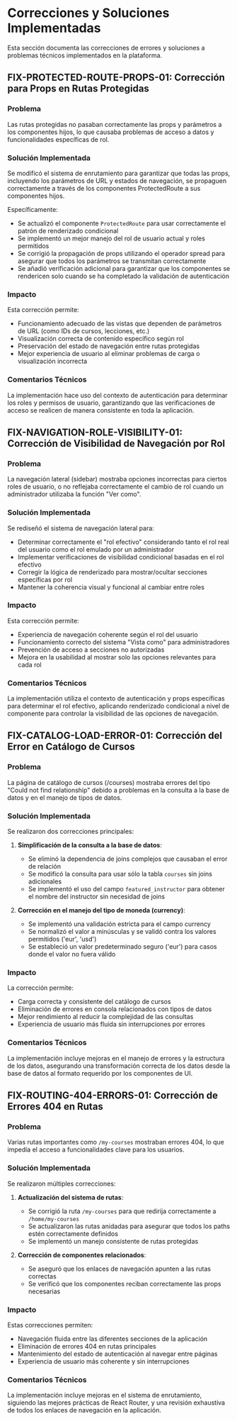 
# Correcciones y Soluciones Implementadas

Esta sección documenta las correcciones de errores y soluciones a problemas técnicos implementados en la plataforma.

## FIX-PROTECTED-ROUTE-PROPS-01: Corrección para Props en Rutas Protegidas

### Problema
Las rutas protegidas no pasaban correctamente las props y parámetros a los componentes hijos, lo que causaba problemas de acceso a datos y funcionalidades específicas de rol.

### Solución Implementada
Se modificó el sistema de enrutamiento para garantizar que todas las props, incluyendo los parámetros de URL y estados de navegación, se propaguen correctamente a través de los componentes ProtectedRoute a sus componentes hijos. 

Específicamente:
- Se actualizó el componente `ProtectedRoute` para usar correctamente el patrón de renderizado condicional
- Se implementó un mejor manejo del rol de usuario actual y roles permitidos
- Se corrigió la propagación de props utilizando el operador spread para asegurar que todos los parámetros se transmitan correctamente
- Se añadió verificación adicional para garantizar que los componentes se rendericen solo cuando se ha completado la validación de autenticación

### Impacto
Esta corrección permite:
- Funcionamiento adecuado de las vistas que dependen de parámetros de URL (como IDs de cursos, lecciones, etc.)
- Visualización correcta de contenido específico según rol
- Preservación del estado de navegación entre rutas protegidas
- Mejor experiencia de usuario al eliminar problemas de carga o visualización incorrecta

### Comentarios Técnicos
La implementación hace uso del contexto de autenticación para determinar los roles y permisos de usuario, garantizando que las verificaciones de acceso se realicen de manera consistente en toda la aplicación.

## FIX-NAVIGATION-ROLE-VISIBILITY-01: Corrección de Visibilidad de Navegación por Rol

### Problema
La navegación lateral (sidebar) mostraba opciones incorrectas para ciertos roles de usuario, o no reflejaba correctamente el cambio de rol cuando un administrador utilizaba la función "Ver como".

### Solución Implementada
Se rediseñó el sistema de navegación lateral para:
- Determinar correctamente el "rol efectivo" considerando tanto el rol real del usuario como el rol emulado por un administrador
- Implementar verificaciones de visibilidad condicional basadas en el rol efectivo
- Corregir la lógica de renderizado para mostrar/ocultar secciones específicas por rol
- Mantener la coherencia visual y funcional al cambiar entre roles

### Impacto
Esta corrección permite:
- Experiencia de navegación coherente según el rol del usuario
- Funcionamiento correcto del sistema "Vista como" para administradores
- Prevención de acceso a secciones no autorizadas
- Mejora en la usabilidad al mostrar solo las opciones relevantes para cada rol

### Comentarios Técnicos
La implementación utiliza el contexto de autenticación y props específicas para determinar el rol efectivo, aplicando renderizado condicional a nivel de componente para controlar la visibilidad de las opciones de navegación.

## FIX-CATALOG-LOAD-ERROR-01: Corrección del Error en Catálogo de Cursos

### Problema
La página de catálogo de cursos (/courses) mostraba errores del tipo "Could not find relationship" debido a problemas en la consulta a la base de datos y en el manejo de tipos de datos.

### Solución Implementada
Se realizaron dos correcciones principales:
1. **Simplificación de la consulta a la base de datos**: 
   - Se eliminó la dependencia de joins complejos que causaban el error de relación
   - Se modificó la consulta para usar sólo la tabla `courses` sin joins adicionales
   - Se implementó el uso del campo `featured_instructor` para obtener el nombre del instructor sin necesidad de joins

2. **Corrección en el manejo del tipo de moneda (currency)**:
   - Se implementó una validación estricta para el campo currency
   - Se normalizó el valor a minúsculas y se validó contra los valores permitidos ('eur', 'usd')
   - Se estableció un valor predeterminado seguro ('eur') para casos donde el valor no fuera válido

### Impacto
La corrección permite:
- Carga correcta y consistente del catálogo de cursos
- Eliminación de errores en consola relacionados con tipos de datos
- Mejor rendimiento al reducir la complejidad de las consultas
- Experiencia de usuario más fluida sin interrupciones por errores

### Comentarios Técnicos
La implementación incluye mejoras en el manejo de errores y la estructura de los datos, asegurando una transformación correcta de los datos desde la base de datos al formato requerido por los componentes de UI.

## FIX-ROUTING-404-ERRORS-01: Corrección de Errores 404 en Rutas

### Problema
Varias rutas importantes como `/my-courses` mostraban errores 404, lo que impedía el acceso a funcionalidades clave para los usuarios.

### Solución Implementada
Se realizaron múltiples correcciones:
1. **Actualización del sistema de rutas**:
   - Se corrigió la ruta `/my-courses` para que redirija correctamente a `/home/my-courses`
   - Se actualizaron las rutas anidadas para asegurar que todos los paths estén correctamente definidos
   - Se implementó un manejo consistente de rutas protegidas

2. **Corrección de componentes relacionados**:
   - Se aseguró que los enlaces de navegación apunten a las rutas correctas
   - Se verificó que los componentes reciban correctamente las props necesarias

### Impacto
Estas correcciones permiten:
- Navegación fluida entre las diferentes secciones de la aplicación
- Eliminación de errores 404 en rutas principales
- Mantenimiento del estado de autenticación al navegar entre páginas
- Experiencia de usuario más coherente y sin interrupciones

### Comentarios Técnicos
La implementación incluye mejoras en el sistema de enrutamiento, siguiendo las mejores prácticas de React Router, y una revisión exhaustiva de todos los enlaces de navegación en la aplicación.
